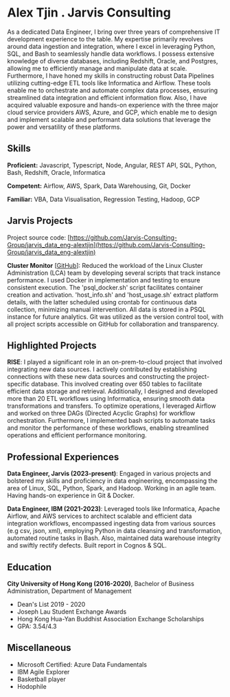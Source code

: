 # Alex Tjin . Jarvis Consulting

As a dedicated Data Engineer, I bring over three years of comprehensive IT development experience to the table. My expertise primarily revolves around data ingestion and integration, where I excel in leveraging Python, SQL, and Bash to seamlessly handle data workflows. I possess extensive knowledge of diverse databases, including Redshift, Oracle, and Postgres, allowing me to efficiently manage and manipulate data at scale. Furthermore, I have honed my skills in constructing robust Data Pipelines utilizing cutting-edge ETL tools like Informatica and Airflow. These tools enable me to orchestrate and automate complex data processes, ensuring streamlined data integration and efficient information flow. Also, I have acquired valuable exposure and hands-on experience with the three major cloud service providers AWS, Azure, and GCP, which enable me to design and implement scalable and performant data solutions that leverage the power and versatility of these platforms.

## Skills

**Proficient:** Javascript, Typescript, Node, Angular, REST API, SQL, Python, Bash, Redshift, Oracle, Informatica

**Competent:** Airflow, AWS, Spark, Data Warehousing, Git, Docker

**Familiar:** VBA, Data Visualisation, Regression Testing, Hadoop, GCP

## Jarvis Projects

Project source code: [https://github.com/Jarvis-Consulting-Group/jarvis_data_eng-alextjin](https://github.com/Jarvis-Consulting-Group/jarvis_data_eng-alextjin)


**Cluster Monitor** [[GitHub](https://github.com/Jarvis-Consulting-Group/jarvis_data_eng-alextjin/tree/masterhttps://github.com/Jarvis-Consulting-Group/jarvis_data_eng-alextjin/tree/master/linux_sql)]: Reduced the workload of the Linux Cluster Administration (LCA) team by developing several scripts that track instance performance. I used Docker in implementation and testing to ensure consistent execution. The 'psql_docker.sh' script facilitates container creation and activation. 'host_info.sh' and 'host_usage.sh' extract platform details, with the latter scheduled using crontab for continuous data collection, minimizing manual intervention. All data is stored in a PSQL instance for future analytics. Git was utilized as the version control tool, with all project scripts accessible on GitHub for collaboration and transparency.


## Highlighted Projects
**RISE**: I played a significant role in an on-prem-to-cloud project that involved integrating new data sources. I actively contributed by establishing connections with these new data sources and constructing the project-specific database. This involved creating over 650 tables to facilitate efficient data storage and retrieval. Additionally, I designed and developed more than 20 ETL workflows using Informatica, ensuring smooth data transformations and transfers. To optimize operations, I leveraged Airflow and worked on three DAGs (Directed Acyclic Graphs) for workflow orchestration. Furthermore, I implemented bash scripts to automate tasks and monitor the performance of these workflows, enabling streamlined operations and efficient performance monitoring.


## Professional Experiences

**Data Engineer, Jarvis (2023-present)**: Engaged in various projects and bolstered my skills and proficiency in data engineering, encompassing the area of Linux, SQL, Python, Spark, and Hadoop. Working in an agile team. Having hands-on experience in Git & Docker.

**Data Engineer, IBM (2021-2023)**: Leveraged tools like Informatica, Apache Airflow, and AWS services to architect scalable and efficient data integration workflows, encompassed ingesting data from various sources (e.g csv, json, xml), employing Python in data cleansing and transformation, automated routine tasks in Bash. Also, maintained data warehouse integrity and swiftly rectify defects. Built report in Cognos & SQL.


## Education
**City University of Hong Kong (2016-2020)**, Bachelor of Business Administration, Department of Management
- Dean's List 2019 - 2020
- Joseph Lau Student Exchange Awards
- Hong Kong Hua-Yan Buddhist Association Exchange Scholarships
- GPA: 3.54/4.3


## Miscellaneous
- Microsoft Certified: Azure Data Fundamentals
- IBM Agile Explorer
- Basketball player
- Hodophile